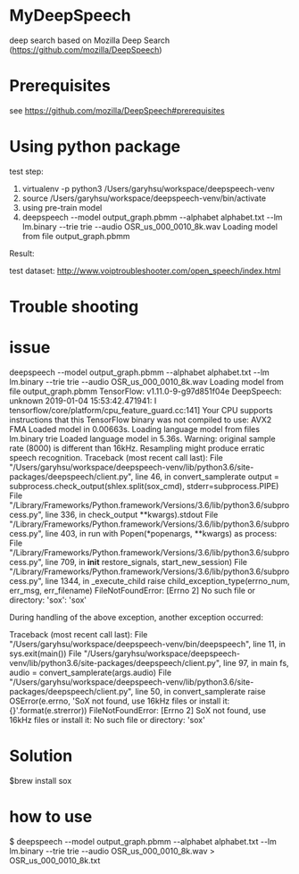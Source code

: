 # MyDeepSpeech
deep search based on Mozilla Deep Search (https://github.com/mozilla/DeepSpeech)

# Prerequisites
see https://github.com/mozilla/DeepSpeech#prerequisites

# Using python package
test step:
1. virtualenv -p python3 /Users/garyhsu/workspace/deepspeech-venv
2. source /Users/garyhsu/workspace/deepspeech-venv/bin/activate
3. using pre-train model 
4. deepspeech --model output_graph.pbmm --alphabet alphabet.txt --lm lm.binary --trie trie --audio OSR_us_000_0010_8k.wav
Loading model from file output_graph.pbmm

Result:

test dataset:
http://www.voiptroubleshooter.com/open_speech/index.html

# Trouble shooting

# issue 
deepspeech --model output_graph.pbmm --alphabet alphabet.txt --lm lm.binary --trie trie --audio OSR_us_000_0010_8k.wav
Loading model from file output_graph.pbmm
TensorFlow: v1.11.0-9-g97d851f04e
DeepSpeech: unknown
2019-01-04 15:53:42.471941: I tensorflow/core/platform/cpu_feature_guard.cc:141] Your CPU supports instructions that this TensorFlow binary was not compiled to use: AVX2 FMA
Loaded model in 0.00663s.
Loading language model from files lm.binary trie
Loaded language model in 5.36s.
Warning: original sample rate (8000) is different than 16kHz. Resampling might produce erratic speech recognition.
Traceback (most recent call last):
  File "/Users/garyhsu/workspace/deepspeech-venv/lib/python3.6/site-packages/deepspeech/client.py", line 46, in convert_samplerate
    output = subprocess.check_output(shlex.split(sox_cmd), stderr=subprocess.PIPE)
  File "/Library/Frameworks/Python.framework/Versions/3.6/lib/python3.6/subprocess.py", line 336, in check_output
    **kwargs).stdout
  File "/Library/Frameworks/Python.framework/Versions/3.6/lib/python3.6/subprocess.py", line 403, in run
    with Popen(*popenargs, **kwargs) as process:
  File "/Library/Frameworks/Python.framework/Versions/3.6/lib/python3.6/subprocess.py", line 709, in __init__
    restore_signals, start_new_session)
  File "/Library/Frameworks/Python.framework/Versions/3.6/lib/python3.6/subprocess.py", line 1344, in _execute_child
    raise child_exception_type(errno_num, err_msg, err_filename)
FileNotFoundError: [Errno 2] No such file or directory: 'sox': 'sox'

During handling of the above exception, another exception occurred:

Traceback (most recent call last):
  File "/Users/garyhsu/workspace/deepspeech-venv/bin/deepspeech", line 11, in <module>
    sys.exit(main())
  File "/Users/garyhsu/workspace/deepspeech-venv/lib/python3.6/site-packages/deepspeech/client.py", line 97, in main
    fs, audio = convert_samplerate(args.audio)
  File "/Users/garyhsu/workspace/deepspeech-venv/lib/python3.6/site-packages/deepspeech/client.py", line 50, in convert_samplerate
    raise OSError(e.errno, 'SoX not found, use 16kHz files or install it: {}'.format(e.strerror))
FileNotFoundError: [Errno 2] SoX not found, use 16kHz files or install it: No such file or directory: 'sox'
  
# Solution
$brew install sox

# how to use
$ deepspeech --model output_graph.pbmm --alphabet alphabet.txt --lm lm.binary --trie trie --audio OSR_us_000_0010_8k.wav > OSR_us_000_0010_8k.txt
